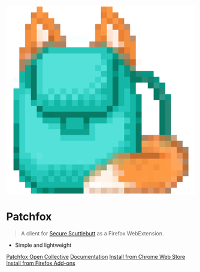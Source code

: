 <!-- _coverpage.md -->

![logo](_media/icon.png ':size=150')

# Patchfox

> A client for [Secure Scuttlebutt](https://scuttlebutt.nz) as a Firefox WebExtension.

- Simple and lightweight 

[Patchfox Open Collective](https://opencollective.com/patchfox)
[Documentation](#readme)
[Install from Chrome Web Store](https://chrome.google.com/webstore/detail/patchfox/ocanekmedfooidiahhelofknmpobdmdp?hl=en-GB&authuser=0)
[Install from Firefox Add-ons](https://addons.mozilla.org/en-US/firefox/addon/patchfox/)
